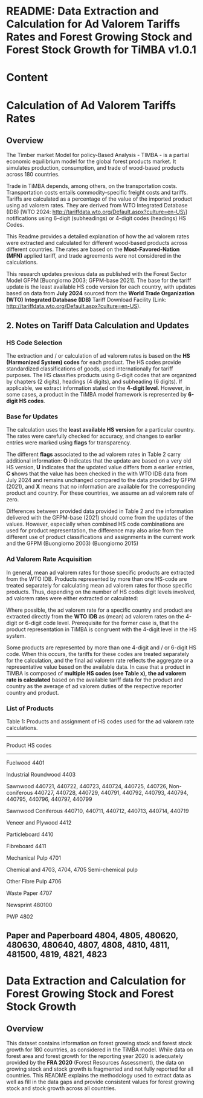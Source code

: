 # README: Data Extraction and Calculation for Ad Valorem Tariffs Rates and Forest Growing Stock and Forest Stock Growth for TiMBA v1.0.1

# Content

# 

# Calculation of Ad Valorem Tariffs Rates

## Overview

The Timber market Model for policy-Based Analysis - TIMBA - is a partial
economic equilibrium model for the global forest products market. It
simulates production, consumption, and trade of wood-based products
across 180 countries.

Trade in TiMBA depends, among others, on the transportation costs.
Transportation costs entails commodity-specific freight costs and
tariffs. Tariffs are calculated as a percentage of the value of the
imported product using ad valorem rates. They are derived from WTO
Integrated Database (IDB) \[WTO 2024:
http://tariffdata.wto.org/Default.aspx?culture=en-US\] notifications
using 6-digit (subheadings) or 4-digit codes (headings) HS Codes.

This Readme provides a detailed explanation of how the ad valorem rates
were extracted and calculated for different wood-based products across
different countries. The rates are based on the **Most-Favored-Nation
(MFN)** applied tariff, and trade agreements were not considered in the
calculations.

This research updates previous data as published with the Forest Sector
Model GFPM \[Buongiorno 2003; GFPM-base 2021\]. The base for the tariff
update is the least available HS code version for each country, with
updates based on data from **July 2024** sourced from the **World Trade
Organization (WTO) Integrated Database (IDB)** Tariff Download Facility
(Link: http://tariffdata.wto.org/Default.aspx?culture=en-US).

## 2. Notes on Tariff Data Calculation and Updates

### HS Code Selection

The extraction and / or calculation of ad valorem rates is based on the
**HS (Harmonized System) codes** for each product. The HS codes provide
standardized classifications of goods, used internationally for tariff
purposes. The HS classifies products using 6-digit codes that are
organized by chapters (2 digits), headings (4 digits), and subheading (6
digits). If applicable, we extract information stated on the **4-digit
level**. However, in some cases, a product in the TiMBA model framework
is represented by **6-digit HS codes**.

### Base for Updates 

The calculation uses the **least available HS version** for a particular
country. The rates were carefully checked for accuracy, and changes to
earlier entries were marked using **flags** for transparency.

The different **flags** associated to the ad valorem rates in Table 2
carry additional information: **O** indicates that the update are based
on a very old HS version, **U** indicates that the updated value differs
from a earlier entries, **C s**hows that the value has been checked in
the with WTO IDB data from July 2024 and remains unchanged compared to
the data provided by GFPM (2021), and **X** means that no information
are available for the corresponding product and country. For these
countries, we assume an ad valorem rate of zero.

Differences between provided data provided in Table 2 and the
information delivered with the GFPM-base (2021) should come from the
updates of the values. However, especially when combined HS code
combinations are used for product representation, the difference may
also arise from the different use of product classifications and
assignments in the current work and the GFPM (Buongiorno 2003)
(Buongiorno 2015)

### Ad Valorem Rate Acquisition

In general, mean ad valorem rates for those specific products are
extracted from the WTO IDB. Products represented by more than one
HS-code are treated separately for calculating mean ad valorem rates for
those specific products. Thus, depending on the number of HS codes digit
levels involved, ad valorem rates were either extracted or calculated:

Where possible, the ad valorem rate for a specific country and product
are extracted directly from the **WTO** **IDB** as (mean) ad valorem
rates on the 4-digit or 6-digit code level. Prerequisite for the former
case is, that the product representation in TiMBA is congruent with the
4-digit level in the HS system.

Some products are represented by more than one 4-digit and / or 6-digit
HS code. When this occurs, the tariffs for these codes are treated
separately for the calculation, and the final ad valorem rate reflects
the aggregate or a representative value based on the available data. In
case that a product in TiMBA is composed of **multiple HS codes (see
Table x), the ad valorem rate is calculated** based on the available
tariff data for the product and country as the average of ad valorem
duties of the respective reporter country and product.

### List of Products

Table 1: Products and assignment of HS codes used for the ad valorem
rate calculations.

  -----------------------------------------------------------------------
  Product                                                        HS codes
  ---------------------- ------------------------------------------------
  Fuelwood                                                           4401

  Industrial Roundwood                                               4403

  Sawnwood                440721, 440722, 440723, 440724, 440725, 440726,
  Non-coniferous          440727, 440728, 440729, 440791, 440792, 440793,
                                   440794, 440795, 440796, 440797, 440799

  Sawnwood Coniferous      440710, 440711, 440712, 440713, 440714, 440719

  Veneer and Plywood                                                 4412

  Particleboard                                                      4410

  Fibreboard                                                         4411

  Mechanical Pulp                                                    4701

  Chemical and                                           4703, 4704, 4705
  Semi-chemical pulp     

  Other Fibre Pulp                                                   4706

  Waste Paper                                                        4707

  Newsprint                                                        480100

  PWP                                                                4802

  Paper and Paperboard    4804, 4805, 480620, 480630, 480640, 4807, 4808,
                                     4810, 4811, 481500, 4819, 4821, 4823
  -----------------------------------------------------------------------

# Data Extraction and Calculation for Forest Growing Stock and Forest Stock Growth

## Overview

This dataset contains information on forest growing stock and forest
stock growth for 180 countries, as considered in the TiMBA model. While
data on forest area and forest growth for the reporting year 2020 is
adequately provided by the **FRA 2020** (Forest Resources Assessment),
the data on growing stock and stock growth is fragmented and not fully
reported for all countries. This README explains the methodology used to
extract data as well as fill in the data gaps and provide consistent
values for forest growing stock and stock growth across all countries.

